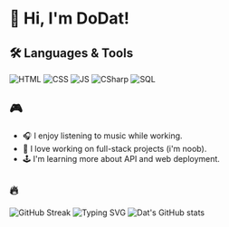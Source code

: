 # 👋 Hi, I'm DoDat!

## 🛠 Languages & Tools
![HTML](https://img.shields.io/badge/Code-HTML-orange)
![CSS](https://img.shields.io/badge/Style-CSS-blue)
![JS](https://img.shields.io/badge/Script-JavaScript-yellow)
![CSharp](https://img.shields.io/badge/Code-C%23-green)
![SQL](https://img.shields.io/badge/Database-SQL-lightgrey)

## 🎮
- 🎧 I enjoy listening to music while working.  
- 💪 I love working on full-stack projects (i'm noob).  
- 🕹 I'm learning more about API and web deployment.

## 🔥
![GitHub Streak](https://github-readme-streak-stats.herokuapp.com/?user=Datdo010905)
![Typing SVG](https://readme-typing-svg.herokuapp.com?size=24&lines=Welcome+to+my+GitHub!;I'm+a+Web+Developer)
![Dat's GitHub stats](https://github-readme-stats.vercel.app/api?username=Datdo010905&show_icons=true&theme=tokyonight)
